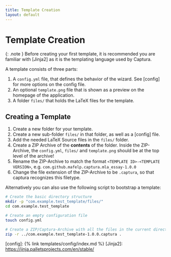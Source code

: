 ```yaml
---
title: Template Creation
layout: default
---
```


# Template Creation

{: .note }
Before creating your first template, it is recommended you are familiar with
[Jinja2] as it is the templating
language used by Captura.

A template consists of three parts:

1. A `config.yml` file, that defines the behavior of the wizard. See [config] for more options on the config file.
2. An optional `template.png` file that is shown as a preview on the homepage of the application.
3. A folder `files/` that holds the LaTeX files for the template.

## Creating a Template
1. Create a new folder for your template.
2. Create a new sub-folder `files/` in that folder, as well as a [config] file.
3. Add the needed LaTeX Source files in the `files/` folder.
4. Create a ZIP Archive of the **contents** of the folder. Inside the ZIP-Archive, the `config.yml`, `files/` and
   `template.png` should be at the top level of the archive!
5. Rename the ZIP-Archive to match the format `<TEMPLATE ID>-<TEMPLATE VERSION>`, e.g. `com.github.mafelp.captura.mla_essay-1.0.0`
6. Change the file extension of the ZIP-Archive to be `.captura`, so that captura recognizes this filetype.

Alternatively you can also use the following script to bootstrap a template:

```bash
# Create the basic directory structure
mkdir -p "com.example.test_template/files/"
cd com.example.test_template

# Create an empty configuration file
touch config.yml

# Create a ZIP/Captura-Archive with all the files in the current directory
zip -r ../com.example.test_template-1.0.0.captura .
```

[config]: {% link templates/config/index.md %}
[Jinja2]: https://jinja.palletsprojects.com/en/stable/
